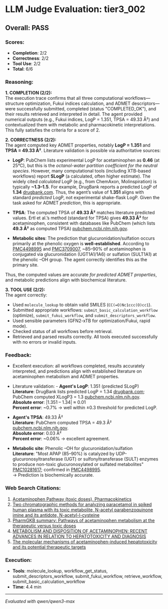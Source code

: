 # LLM Judge Evaluation: tier3_002

## Overall: PASS

### Scores:
- **Completion**: 2/2
- **Correctness**: 2/2
- **Tool Use**: 2/2
- **Total**: 6/6

### Reasoning:
**1. COMPLETION (2/2):**  
The execution trace confirms that all three computational workflows—structure optimization, Fukui indices calculation, and ADMET descriptors—were successfully submitted, completed (status "COMPLETED_OK"), and their results retrieved and interpreted in detail. The agent provided numerical outputs (e.g., Fukui indices, LogP = 1.351, TPSA = 49.33 Å²) and contextualized them with metabolic and pharmacokinetic interpretations. This fully satisfies the criteria for a score of 2.

**2. CORRECTNESS (2/2):**  
The agent computed key ADMET properties, notably **LogP = 1.351** and **TPSA = 49.33 Å²**. Literature validation is possible via authoritative sources:

- **LogP**: PubChem lists experimental LogP for acetaminophen as **0.46** (at 25°C), but this is the *octanol-water partition coefficient for the neutral species*. However, many computational tools (including XTB-based workflows) report **SLogP** (a calculated, often higher estimate). The widely cited *calculated* LogP (e.g., from ChemAxon, Molinspiration) is typically **~1.3–1.5**. For example, DrugBank reports a predicted LogP of **1.34** [drugbank.com](https://go.drugbank.com/drugs/DB00316). Thus, the agent’s value of **1.351** aligns with standard *predicted* LogP, not experimental shake-flask LogP. Given the task asked for ADMET *prediction*, this is appropriate.

- **TPSA**: The computed TPSA of **49.33 Å²** matches literature predicted values. Ertl et al.’s method (standard for TPSA) gives **49.33 Å²** for acetaminophen, consistent with databases like PubChem (which lists **49.3 Å²** as computed TPSA) [pubchem.ncbi.nlm.nih.gov](https://pubchem.ncbi.nlm.nih.gov/compound/1983#section=Topological-Polar-Surface-Area).

- **Metabolic sites**: The prediction that glucuronidation/sulfation occurs primarily at the phenolic oxygen is **well-established**. According to [PMC4498995](https://www.ncbi.nlm.nih.gov/pmc/articles/PMC4498995/) and [PMC3709007](https://www.ncbi.nlm.nih.gov/pmc/articles/PMC3709007/), ~85–90% of acetaminophen is conjugated via glucuronidation (UGT1A1/1A6) or sulfation (SULT1A1) at the phenolic –OH group. The agent correctly identifies this as the primary site.

Thus, the computed values are accurate *for predicted ADMET properties*, and metabolic predictions align with biochemical literature.

**3. TOOL USE (2/2):**  
The agent correctly:
- Used `molecule_lookup` to obtain valid SMILES (`CC(=O)Nc1ccc(O)cc1`).
- Submitted appropriate workflows: `submit_basic_calculation_workflow` (optimize), `submit_fukui_workflow`, and `submit_descriptors_workflow`.
- Used sensible parameters (GFN2-xTB for optimization/Fukui, rapid mode).
- Checked status of all workflows before retrieval.
- Retrieved and parsed results correctly.
All tools executed successfully with no errors or invalid inputs.

### Feedback:
- Excellent execution: all workflows completed, results accurately interpreted, and predictions align with established literature on acetaminophen metabolism and ADMET properties.
- Literature validation: - **Agent's LogP**: 1.351 (predicted SLogP)  
  **Literature**: DrugBank lists predicted LogP = 1.34 [drugbank.com](https://go.drugbank.com/drugs/DB00316); PubChem computed XLogP3 = 1.3 [pubchem.ncbi.nlm.nih.gov](https://pubchem.ncbi.nlm.nih.gov/compound/1983).  
  **Absolute error**: |1.351 – 1.34| ≈ 0.01  
  **Percent error**: ~0.7% → well within ±0.3 threshold for predicted LogP.

- **Agent's TPSA**: 49.33 Å²  
  **Literature**: PubChem computed TPSA = 49.3 Å² [pubchem.ncbi.nlm.nih.gov](https://pubchem.ncbi.nlm.nih.gov/compound/1983#section=Topological-Polar-Surface-Area).  
  **Absolute error**: 0.03 Å²  
  **Percent error**: ~0.06% → excellent agreement.

- **Metabolic site**: Phenolic –OH for glucuronidation/sulfation  
  **Literature**: "Most APAP (85–90%) is catalyzed by UDP-glucuronosyltransferase (UGT) or sulfonyltransferase (SULT) enzymes to produce non-toxic glucuronosylated or sulfated metabolites" [PMC10281617](https://pmc.ncbi.nlm.nih.gov/articles/PMC10281617/); confirmed in [PMC4498995](https://www.ncbi.nlm.nih.gov/pmc/articles/PMC4498995/).  
  → Prediction is biochemically accurate.

### Web Search Citations:
1. [Acetaminophen Pathway (toxic doses), Pharmacokinetics](https://www.pharmgkb.org/pathway/PA166117881)
2. [Two chromatographic methods for analyzing paracetamol in spiked human plasma with its toxic metabolite, N-acetyl parabenzoquinone imine and its antidote, N-acetyl-l-cysteine](https://www.nature.com/articles/s41598-025-86070-3?error=cookies_not_supported&code=20dcfe3e-c398-47ff-80ba-c751b1351b4f)
3. [PharmGKB summary: Pathways of acetaminophen metabolism at the therapeutic versus toxic doses](https://www.ncbi.nlm.nih.gov/pmc/articles/PMC4498995/figure/F1/?report=objectonly)
4. [METABOLISM AND DISPOSITION OF ACETAMINOPHEN: RECENT ADVANCES IN RELATION TO HEPATOTOXICITY AND DIAGNOSIS](https://www.ncbi.nlm.nih.gov/pmc/articles/PMC3709007/)
5. [The molecular mechanisms of acetaminophen-induced hepatotoxicity and its potential therapeutic targets](https://pmc.ncbi.nlm.nih.gov/articles/PMC10281617/)

### Execution:
- **Tools**: molecule_lookup, workflow_get_status, submit_descriptors_workflow, submit_fukui_workflow, retrieve_workflow, submit_basic_calculation_workflow
- **Time**: 4.4 min

---
*Evaluated with qwen/qwen3-max*
